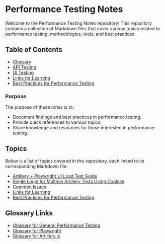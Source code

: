 ﻿# Performance Testing Notes

Welcome to the Performance Testing Notes repository! This repository contains a collection of Markdown files that cover various topics related to performance testing, methodologies, tools, and best practices.

## Table of Contents

- [Glossary](#glossary-links)
- [API Testing](#topics) 
- [UI Testing](#topics)
- [Links for Learning](./linksforlearning.md)
- [Best Practices for Performance Testing](./best_Practices.md)

### Purpose

The purpose of these notes is to:
- Document findings and best practices in performance testing.
- Provide quick references to various topics.
- Share knowledge and resources for those interested in performance testing.

## Topics

Below is a list of topics covered in this repository, each linked to its corresponding Markdown file:

- [Artillery + Playwright UI Load Test Guide](./artillery_playwright_UILoad.md)
- [Single Login for Multiple Artillery Tests Using Cookies](./singleLogin_multipleTests.md)
- [Common Issues](./commonissues.md)
- [Links for Learning](./linksforlearning.md)
- [Best Practices for Performance Testing](./best_Practices.md)

## **Glossary Links**
- [Glossary for General Performance Testing](./performance_glossary.md)
- [Glossary for Playwright](./playwright_glossary.md)
- [Glossary for Artillery.io](./artillery_glossary.md)



